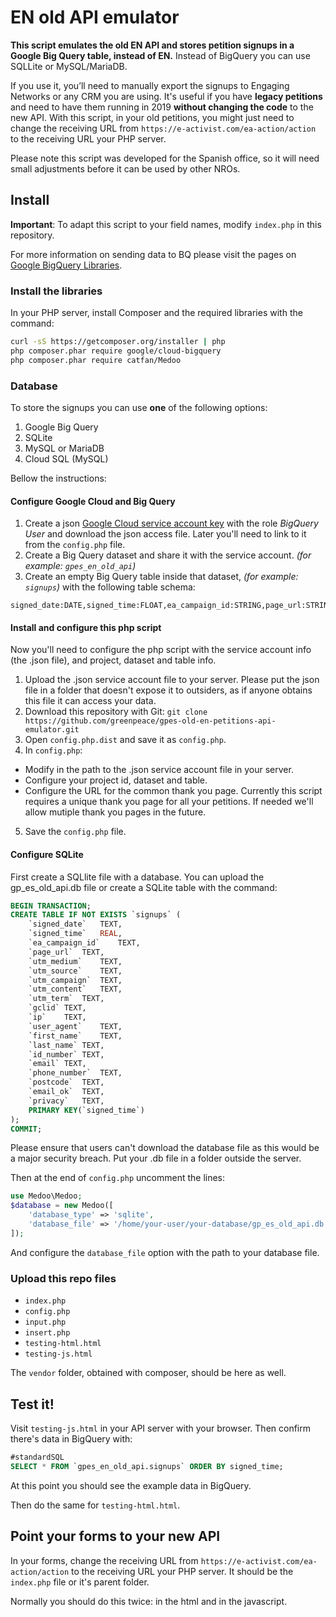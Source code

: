 # EN old API emulator

**This script emulates the old EN API and stores petition signups in a Google Big Query table, instead of EN.** Instead of BigQuery you can use SQLLite or MySQL/MariaDB.

If you use it, you’ll need to manually export the signups to Engaging Networks or any CRM you are using. It's useful if you have **legacy petitions** and need to have them running in 2019 **without changing the code** to the new API.  With this script, in your old petitions, you might just need to change the receiving URL from `https://e-activist.com/ea-action/action` to the receiving URL your PHP server. 

Please note this script was developed for the Spanish office, so it will need small adjustments before it can be used by other NROs.

## Install

**Important**: To adapt this script to your field names, modify `index.php` in this repository.

For more information on sending data to BQ please visit the pages on [Google BigQuery Libraries](https://cloud.google.com/bigquery/docs/reference/libraries).

### Install the libraries

In your PHP server, install Composer and the required libraries with the command:

```bash
curl -sS https://getcomposer.org/installer | php
php composer.phar require google/cloud-bigquery
php composer.phar require catfan/Medoo
```

### Database

To store the signups you can use **one** of the following options:

1. Google Big Query
2. SQLite
3. MySQL or MariaDB
4. Cloud SQL (MySQL)

Bellow the instructions:

#### Configure Google Cloud and Big Query

1. Create a json [Google Cloud service account key](https://console.cloud.google.com/apis/credentials/serviceaccountkey) with the role *BigQuery User* and download the json access file. Later you'll need to link to it from the `config.php` file.
2. Create a Big Query dataset and share it with the service account. *(for example: `gpes_en_old_api`)*
3. Create an empty Big Query table inside that dataset, *(for example: `signups`)* with the following table schema:

```text
signed_date:DATE,signed_time:FLOAT,ea_campaign_id:STRING,page_url:STRING,utm_medium:STRING,utm_source:STRING,utm_campaign:STRING,utm_content:STRING,utm_term:STRING,gclid:STRING,ip:STRING,user_agent:STRING,first_name:STRING,last_name:STRING,id_number:STRING,email:STRING,phone_number:STRING,postcode:STRING,email_ok:STRING,privacy:STRING
```

#### Install and configure this php script

Now you'll need to configure the php script with the service account info (the .json file), and project, dataset and table info.

1. Upload the .json service account file to your server. Please put the json file in a folder that doesn't expose it to outsiders, as if anyone obtains this file it can access your data.
2. Download this repository with Git: `git clone https://github.com/greenpeace/gpes-old-en-petitions-api-emulator.git`
3. Open `config.php.dist` and save it as `config.php`.
4. In `config.php`:
  * Modify in the path to the .json service account file in your server.
  * Configure your project id, dataset and table.
  * Configure the URL for the common thank you page. Currently this script requires a unique thank you page for all your petitions. If needed we'll allow mutiple thank you pages in the future.
5. Save the `config.php` file.


#### Configure SQLite

First create a SQLlite file with a database. You can upload the gp_es_old_api.db file or create a SQLite table with the command:

```sql
BEGIN TRANSACTION;
CREATE TABLE IF NOT EXISTS `signups` (
	`signed_date`	TEXT,
	`signed_time`	REAL,
	`ea_campaign_id`	TEXT,
	`page_url`	TEXT,
	`utm_medium`	TEXT,
	`utm_source`	TEXT,
	`utm_campaign`	TEXT,
	`utm_content`	TEXT,
	`utm_term`	TEXT,
	`gclid`	TEXT,
	`ip`	TEXT,
	`user_agent`	TEXT,
	`first_name`	TEXT,
	`last_name`	TEXT,
	`id_number`	TEXT,
	`email`	TEXT,
	`phone_number`	TEXT,
	`postcode`	TEXT,
	`email_ok`	TEXT,
	`privacy`	TEXT,
	PRIMARY KEY(`signed_time`)
);
COMMIT;
```

Please ensure that users can't download the database file as this would be a major security breach. Put your .db file in a folder outside the server.

Then at the end of `config.php` uncomment the lines:

```php
use Medoo\Medoo;
$database = new Medoo([
	'database_type' => 'sqlite',
	'database_file' => '/home/your-user/your-database/gp_es_old_api.db'
]);
```

And configure the `database_file` option with the path to your database file.

### Upload this repo files

* `index.php`
* `config.php`
* `input.php`
* `insert.php`
* `testing-html.html`
* `testing-js.html`

The `vendor` folder, obtained with composer, should be here as well. 

## Test it!

Visit `testing-js.html` in your API server with your browser. Then confirm there's data in BigQuery with:

```sql
#standardSQL
SELECT * FROM `gpes_en_old_api.signups` ORDER BY signed_time;
```

At this point you should see the example data in BigQuery.

Then do the same for `testing-html.html`.

## Point your forms to your new API

In your forms, change the receiving URL from `https://e-activist.com/ea-action/action` to the receiving URL your PHP server. It should be the `index.php` file or it's parent folder.

Normally you should do this twice: in the html and in the javascript.